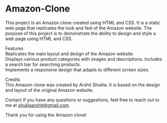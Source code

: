 # Amazon-Clone

This project is an Amazon clone created using HTML and CSS. It is a static web page that replicates the look and feel of the Amazon website. The purpose of this project is to demonstrate the ability to design and style a web page using HTML and CSS.

Features<br>
Replicates the main layout and design of the Amazon website.<br>
Displays various product categories with images and descriptions.<bbr>
Includes a search bar for searching products.<br>
Implements a responsive design that adapts to different screen sizes.<br>

Credits<br>
This Amazon clone was created by Arshit Shukla. It is based on the design and layout of the original Amazon website.

Contact
If you have any questions or suggestions, feel free to reach out to me at shuklaarshit@gmail.com.

Thank you for using the Amazon clone!
